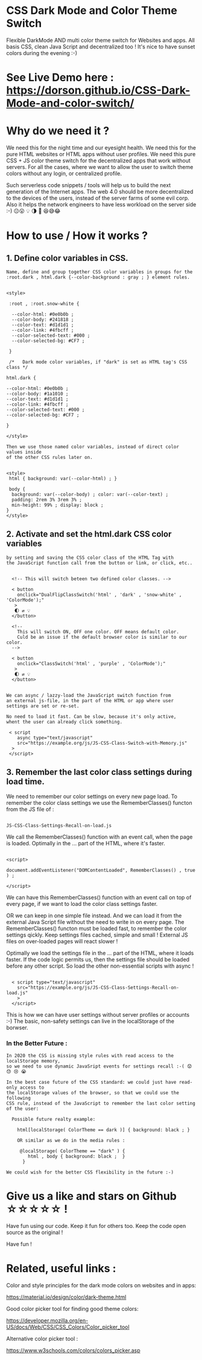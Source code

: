 # CSS Dark Mode and Color Theme Switch

Flexible DarkMode AND multi color theme switch for Websites and apps.
All basis CSS, clean Java Script and decentralized too !
It's nice to have sunset colors during the evening :-)

# See Live Demo here : https://dorson.github.io/CSS-Dark-Mode-and-color-switch/


# Why do we need it ?

We need this for the night time and our eyesight health. We need this for the pure HTML websites or HTML apps without user profiles. We need this pure CSS + JS color theme switch for the decentralized apps that work without servers. For all the cases, where we want to allow the user to switch theme colors without any login, or centralized profile.
 
Such serverless code snippets / tools will help us to build the next generation of the Internet apps. The web 4.0 should be more decentralized to the devices of the users, instead of the server farms of some evil corp. Also it helps the network engineers to have less workload on the server side :-)  😐😮 💡 🌗 🐙 😆😅😂


# How to use  / How it works ?
 
 ## 1. Define color variables in CSS.
    Name, define and group together CSS color variables in groups for the
    :root.dark , html.dark {--color-background : gray ; } element rules.


```

<style>

 :root , :root.snow-white {

  --color-html: #0e0b0b ;
  --color-body: #241818 ;
  --color-text: #d1d1d1 ;
  --color-link: #4fbcff ;
  --color-selected-text: #000 ;
  --color-selected-bg: #CF7 ;

 }
 
 /*   Dark mode color variables, if "dark" is set as HTML tag's CSS class */

html.dark { 

--color-html: #0e0b0b ;
--color-body: #1a1010 ;
--color-text: #d1d1d1 ;
--color-link: #4fbcff ;
--color-selected-text: #000 ;
--color-selected-bg: #CF7 ;

}
 
</style>

```
    
    Then we use those named color variables, instead of direct color values inside
    of the other CSS rules later on.
    
    
```

<style>
 html { background: var(--color-html) ; }
 
 body {
  background: var(--color-body) ; color: var(--color-text) ;
  padding: 2rem 3% 3rem 3% ;
  min-height: 99% ; display: block ;
}
</style>

```
    
 ## 2. Activate and set the html.dark CSS color variables
    by setting and saving the CSS color class of the HTML Tag with
    the JavaScript function call from the button or link, or click, etc..
 
 
 ```
 
   <!-- This will switch beteen two defined color classes. -->
   
   < button    
     onclick="DualFlipClassSwitch('html' , 'dark' , 'snow-white' , 'ColorMode');"
    >
    🌓 ⇄ 💡
   </button>
    
   <!--
     This will switch ON, OFF one color. OFF means default color.
     Culd be an issue if the default browser color is similar to our color.
   -->
    
   < button 
     onclick="ClassSwitch('html' , 'purple' , 'ColorMode');"
    >
    🌓 ⇄ 💡
   </button>
    
```
    
    We can async / lazzy-load the JavaScript switch function from
    an external js-file, in the part of the HTML or app where user
    settings are set or re-set.
    
    No need to load it fast. Can be slow, because it's only active,
    whent the user can already click something.
    
    
  ```
   < script
      async type="text/javascript"
      src="https://example.org/js/JS-CSS-Class-Switch-with-Memory.js"
    >
   </script>

  ```
    
 
 
 ## 3. Remember the last color class settings during load time.

  We need to remember our color settings on every new page load.
  To remember the color class settings we use the RememberClasses() functon
  from the JS file of :


  ```

  JS-CSS-Class-Settings-Recall-on-load.js 

  ```


  We call the RememberClasses() function with an event call, when the page is
  loaded. Optimally in the <head>...</head> part of the HTML, where it's faster.


  ```
  
 <script>
 
  document.addEventListener("DOMContentLoaded", RememberClasses() , true ) ;
  
 </script>
 
  ```


  We can have this RememberClasses() function with an event call on top of every page,
  if we want to load the color class settings faster. 

  OR we can keep in one simple file instead.
  And we can load it from the external Java Script file without the need to write
  in on every page. The RememberClasses() functon must be loaded fast, to
  remember the color settings qickly. Keep settings files cached, simple and small !
  External JS files on over-loaded pages will react slower !


  Optimally we load the settings file in the <head>...</head> part of the HTML,
  where it loads faster. If the code logic permits us, then the settings file should
  be loaded before any other script. So load the other non-essential scripts with async !


```
  
  < script type="text/javascript"
    src="https://example.org/js/JS-CSS-Class-Settings-Recall-on-load.js"
    >
  </script>

```

   This is how we can have user settings without server profiles or accounts :-)
   The basic, non-safety settings can live in the localStorage of the borwser.



  ### In the Better Future : 
    In 2020 the CSS is missing style rules with read access to the localStorage memory,
    so we need to use dynamic JavaSript events for settings recall :-( 😟 😓 😢 😭 
    
    In the best case future of the CSS standard: we could just have read-only access to
    the localStorage values of the browser, so that we could use the following
    CSS rule, instead of the JavaScript to remember the last color setting of the user:
 
 
```
  Possible future realty example: 
  
    html[localStorage( ColorTheme == dark )] { background: black ; }
    
    OR similar as we do in the media rules :

     @localStorage( ColorTheme == "dark" ) {
        html , body { background: black ;  }
      }
 ```
 
    We could wish for the better CSS flexibility in the future :-)
    

# Give us a like and stars on Github ☆☆☆☆☆ !

Have fun using our code. Keep it fun for others too.
Keep the code open source as the original !

Have fun ! 
 
 

# Related, useful links :

Color and style principles for the dark mode colors on websites and in apps:

https://material.io/design/color/dark-theme.html


Good color picker tool for finding good theme colors:

https://developer.mozilla.org/en-US/docs/Web/CSS/CSS_Colors/Color_picker_tool


Alternative color picker tool :

https://www.w3schools.com/colors/colors_picker.asp
